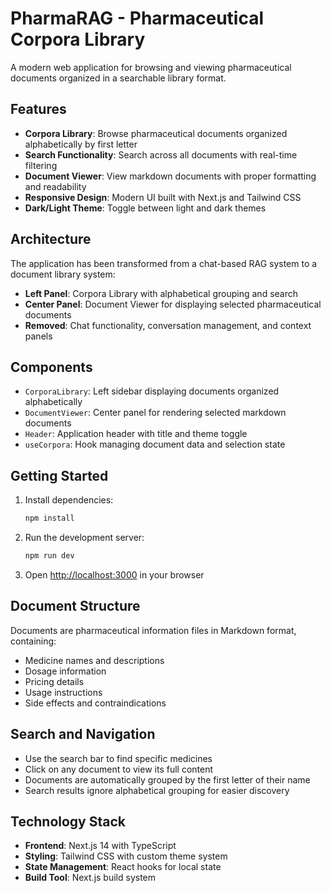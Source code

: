 # PharmaRAG - Pharmaceutical Corpora Library

A modern web application for browsing and viewing pharmaceutical documents organized in a searchable library format.

## Features

- **Corpora Library**: Browse pharmaceutical documents organized alphabetically by first letter
- **Search Functionality**: Search across all documents with real-time filtering
- **Document Viewer**: View markdown documents with proper formatting and readability
- **Responsive Design**: Modern UI built with Next.js and Tailwind CSS
- **Dark/Light Theme**: Toggle between light and dark themes

## Architecture

The application has been transformed from a chat-based RAG system to a document library system:

- **Left Panel**: Corpora Library with alphabetical grouping and search
- **Center Panel**: Document Viewer for displaying selected pharmaceutical documents
- **Removed**: Chat functionality, conversation management, and context panels

## Components

- `CorporaLibrary`: Left sidebar displaying documents organized alphabetically
- `DocumentViewer`: Center panel for rendering selected markdown documents
- `Header`: Application header with title and theme toggle
- `useCorpora`: Hook managing document data and selection state

## Getting Started

1. Install dependencies:
   ```bash
   npm install
   ```

2. Run the development server:
   ```bash
   npm run dev
   ```

3. Open [http://localhost:3000](http://localhost:3000) in your browser

## Document Structure

Documents are pharmaceutical information files in Markdown format, containing:
- Medicine names and descriptions
- Dosage information
- Pricing details
- Usage instructions
- Side effects and contraindications

## Search and Navigation

- Use the search bar to find specific medicines
- Click on any document to view its full content
- Documents are automatically grouped by the first letter of their name
- Search results ignore alphabetical grouping for easier discovery

## Technology Stack

- **Frontend**: Next.js 14 with TypeScript
- **Styling**: Tailwind CSS with custom theme system
- **State Management**: React hooks for local state
- **Build Tool**: Next.js build system
